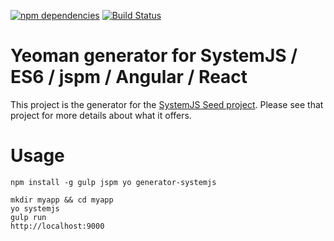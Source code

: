 [![npm dependencies](https://david-dm.org/lookfirst/generator-systemjs.svg)](https://david-dm.org/lookfirst/generator-systemjs)
[![Build Status](https://travis-ci.org/lookfirst/generator-systemjs.svg?branch=master)](https://travis-ci.org/lookfirst/generator-systemjs)

# Yeoman generator for SystemJS / ES6 / jspm / Angular / React

This project is the generator for the [SystemJS Seed project](https://github.com/lookfirst/systemjs-seed/). Please see that project for more details about what it offers.

# Usage

```
npm install -g gulp jspm yo generator-systemjs
```

```
mkdir myapp && cd myapp
yo systemjs
gulp run
http://localhost:9000
```
